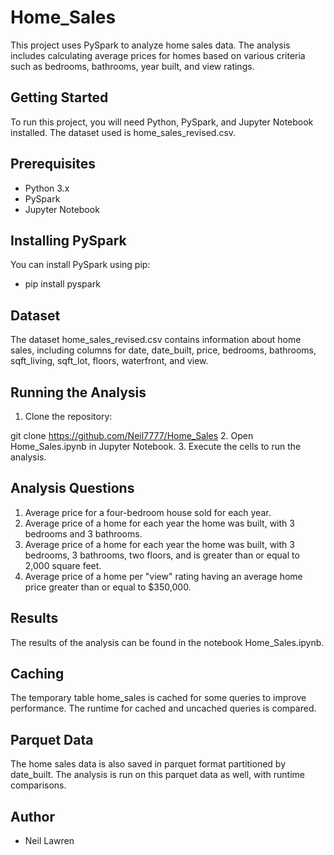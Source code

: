 # Home_Sales
This project uses PySpark to analyze home sales data. The analysis includes calculating average prices for homes based on various criteria such as bedrooms, bathrooms, year built, and view ratings.

## Getting Started
To run this project, you will need Python, PySpark, and Jupyter Notebook installed. The dataset used is home_sales_revised.csv.

## Prerequisites
- Python 3.x
- PySpark
- Jupyter Notebook
## Installing PySpark
You can install PySpark using pip:
- pip install pyspark
## Dataset
The dataset home_sales_revised.csv contains information about home sales, including columns for date, date_built, price, bedrooms, bathrooms, sqft_living, sqft_lot, floors, waterfront, and view.

## Running the Analysis
1. Clone the repository:

git clone https://github.com/Neil7777/Home_Sales
2. Open Home_Sales.ipynb in Jupyter Notebook.
3. Execute the cells to run the analysis.
## Analysis Questions
1. Average price for a four-bedroom house sold for each year.
2. Average price of a home for each year the home was built, with 3 bedrooms and 3 bathrooms.
3. Average price of a home for each year the home was built, with 3 bedrooms, 3 bathrooms, two floors, and is greater than or equal to 2,000 square feet.
4. Average price of a home per "view" rating having an average home price greater than or equal to $350,000.
## Results
The results of the analysis can be found in the notebook Home_Sales.ipynb.

## Caching
The temporary table home_sales is cached for some queries to improve performance. The runtime for cached and uncached queries is compared.

## Parquet Data
The home sales data is also saved in parquet format partitioned by date_built. The analysis is run on this parquet data as well, with runtime comparisons.

## Author
- Neil Lawren